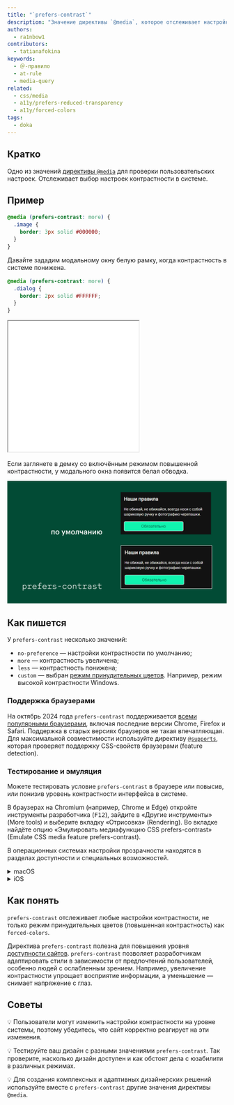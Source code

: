 ```yaml
---
title: "`prefers-contrast`"
description: "Значение директивы `@media`, которое отслеживает настройки контрастности."
authors:
  - ra1nbow1
contributors:
  - tatianafokina
keywords:
  - ＠-правило
  - at-rule
  - media-query
related:
  - css/media
  - a11y/prefers-reduced-transparency
  - a11y/forced-colors
tags:
  - doka
---
```


## Кратко

Одно из значений [директивы `@media`](/css/media/) для проверки пользовательских настроек. Отслеживает выбор настроек контрастности в системе.

## Пример

```css
@media (prefers-contrast: more) {
  .image {
    border: 3px solid #000000;
  }
}
```

Давайте зададим модальному окну белую рамку, когда контрастность в системе понижена.

```css
@media (prefers-contrast: more) {
  .dialog {
    border: 2px solid #FFFFFF;
  }
}
```

<iframe title="Поддержка режима увеличенной контрастности" src="demos/dialog-window/" height="300"></iframe>

Если заглянете в демку со включённым режимом повышенной контрастности, у модального окна появится белая обводка.

![Сравнение внешнего вида окна по умолчанию и в режиме увеличенной контрастности.](images/prefers-contrast.png)

## Как пишется

У `prefers-contrast` несколько значений:

- `no-preference` — настройки контрастности по умолчанию;
- `more` — контрастность увеличена;
- `less` — контрастность понижена;
- `custom` — выбран [режим принудительных цветов](/a11y/forced-colors/). Например, режим высокой контрастности Windows.

### Поддержка браузерами

На октябрь 2024 года `prefers-contrast` поддерживается [всеми популярными браузерами](https://caniuse.com/?search=prefers-contrast), включая последние версии Chrome, Firefox и Safari. Поддержка в старых версиях браузеров не такая впечатляющая. Для максимальной совместимости используйте директиву [`@supports`](/css/supports/), которая проверяет поддержку CSS-свойств браузерами (feature detection).

### Тестирование и эмуляция

Можете тестировать условие `prefers-contrast` в браузере или повысив, или понизив уровень контрастности интерфейса в системе.

В браузерах на Chromium (например, Chrome и Edge) откройте инструменты разработчика (<kbd>F12</kbd>), зайдите в «Другие инструменты» (More tools) и выберите вкладку «Отрисовка» (Rendering). Во вкладке найдёте опцию «Эмулировать медиафункцию CSS prefers-contrast» (Emulate CSS media feature prefers-contrast).

В операционных системах настройки прозрачности находятся в разделах доступности и специальных возможностей.

<details>
  <summary>macOS</summary>

Системные настройки (System preferences) → Универсальный доступ (Accessibility) → Монитор (Display) → Увеличить контрастность (Increase contrast).
</details>

<details>
  <summary>iOS</summary>

Настройки (Settings) → Универсальный доступ (Accessibility) → Дисплей и размер текста (Display & text size) → Увеличение контраста (Increase contrast).
</details>

## Как понять

`prefers-contrast` отслеживает любые настройки контрастности, не только режим принудительных цветов (повышенная контрастность) как `forced-colors`.

Директива `prefers-contrast` полезна для повышения уровня [доступности сайтов](/a11y/chto-takoe-a11y/). `prefers-contrast` позволяет разработчикам адаптировать стили в зависимости от предпочтений пользователей, особенно людей с ослабленным зрением. Например, увеличение контрастности упрощает восприятие информации, а уменьшение — снимает напряжение с глаз.

## Советы

💡 Пользователи могут изменить настройки контрастности на уровне системы, поэтому убедитесь, что сайт корректно реагирует на эти изменения.

💡 Тестируйте ваш дизайн с разными значениями `prefers-contrast`. Так проверите, насколько дизайн доступен и как обстоят дела с юзабилити в различных режимах.

💡 Для создания комплексных и адаптивных дизайнерских решений используйте вместе с `prefers-contrast` другие значения директивы `@media`.
